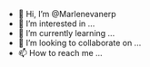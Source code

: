 - 👋 Hi, I’m @Marlenevanerp
- 👀 I’m interested in ...
- 🌱 I’m currently learning ...
- 💞️ I’m looking to collaborate on ...
- 📫 How to reach me ...

<!---
Marlenevanerp/Marlenevanerp is a ✨ special ✨ repository because its `README.md` (this file) appears on your GitHub profile.
You can click the Preview link to take a look at your changes.
--->

